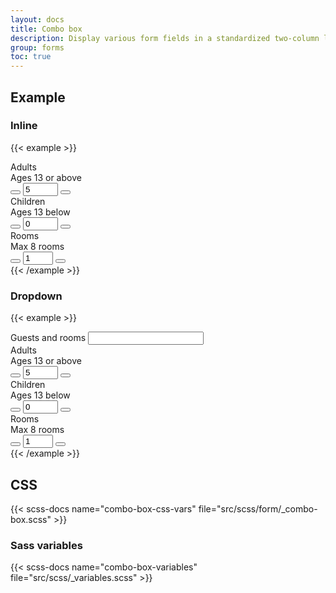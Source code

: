 ```yaml
---
layout: docs
title: Combo box
description: Display various form fields in a standardized two-column layout.
group: forms
toc: true
---
```


## Example

### Inline

{{< example >}}
<div class="combo-box">
  <div class="combo-box-row">
    <div class="combo-box-label">
      <label for="inline-adults" class="form-label">Adults</label>
      <div class="form-text">Ages 13 or above</div>
    </div>
    <div class="combo-box-input">
      <div class="input-group" data-of-quantity-picker>
        <button type="button" class="btn btn-icon btn-primary" data-of-quantity-picker-minus><i class="ofi-dash"></i></button>
        <input type="number" id="inline-adults" class="form-control text-center" value="5" min="1" max="10">
        <button type="button" class="btn btn-icon btn-primary" data-of-quantity-picker-plus><i class="ofi-plus"></i></button>
      </div>
    </div>
  </div>
  <div class="combo-box-divider"></div>
  <div class="combo-box-row">
    <div class="combo-box-label">
      <label for="inline-children" class="form-label">Children</label>
      <div class="form-text">Ages 13 below</div>
    </div>
    <div class="combo-box-input">
      <div class="input-group w-auto" data-of-quantity-picker>
        <button type="button" class="btn btn-icon btn-primary" data-of-quantity-picker-minus><i class="ofi-dash"></i></button>
        <input type="number" id="inline-children" class="form-control text-center" value="0" min="0" max="10">
        <button type="button" class="btn btn-icon btn-primary" data-of-quantity-picker-plus><i class="ofi-plus"></i></button>
      </div>
    </div>
  </div>
  <div class="combo-box-divider"></div>
  <div class="combo-box-row">
    <div class="combo-box-label">
      <label for="inline-rooms" class="form-label">Rooms</label>
      <div class="form-text">Max 8 rooms</div>
    </div>
    <div class="combo-box-input">
      <div class="input-group w-auto" data-of-quantity-picker>
        <button type="button" class="btn btn-icon btn-primary" data-of-quantity-picker-minus><i class="ofi-dash"></i></button>
        <input type="number" id="inline-rooms" class="form-control text-center" value="1" min="1" max="8">
        <button type="button" class="btn btn-icon btn-primary" data-of-quantity-picker-plus><i class="ofi-plus"></i></button>
      </div>
    </div>
  </div>
</div>
{{< /example >}}

### Dropdown

{{< example >}}
<div class="dropdown">
  <label for="guests" class="form-label">Guests and rooms</label>
  <input type="text" id="guests" class="form-control" data-bs-auto-close="outside" data-bs-toggle="dropdown">

  <div class="dropdown-menu">
    <div class="combo-box">
      <div class="combo-box-row">
        <div class="combo-box-label">
          <label for="dropdown-adults" class="form-label">Adults</label>
          <div class="form-text">Ages 13 or above</div>
        </div>
        <div class="combo-box-input">
          <div class="input-group" data-of-quantity-picker>
            <button type="button" class="btn btn-icon btn-primary" data-of-quantity-picker-minus><i class="ofi-dash"></i></button>
            <input type="number" id="dropdown-adults" class="form-control text-center" value="5" min="1" max="10">
            <button type="button" class="btn btn-icon btn-primary" data-of-quantity-picker-plus><i class="ofi-plus"></i></button>
          </div>
        </div>
      </div>
      <div class="combo-box-divider"></div>
      <div class="combo-box-row">
        <div class="combo-box-label">
          <label for="dropdown-children" class="form-label">Children</label>
          <div class="form-text">Ages 13 below</div>
        </div>
        <div class="combo-box-input">
          <div class="input-group w-auto" data-of-quantity-picker>
            <button type="button" class="btn btn-icon btn-primary" data-of-quantity-picker-minus><i class="ofi-dash"></i></button>
            <input type="number" id="dropdown-children" class="form-control text-center" value="0" min="0" max="10">
            <button type="button" class="btn btn-icon btn-primary" data-of-quantity-picker-plus><i class="ofi-plus"></i></button>
          </div>
        </div>
      </div>
      <div class="combo-box-divider"></div>
      <div class="combo-box-row">
        <div class="combo-box-label">
          <label for="dropdown-rooms" class="form-label">Rooms</label>
          <div class="form-text">Max 8 rooms</div>
        </div>
        <div class="combo-box-input">
          <div class="input-group w-auto" data-of-quantity-picker>
            <button type="button" class="btn btn-icon btn-primary" data-of-quantity-picker-minus><i class="ofi-dash"></i></button>
            <input type="number" id="dropdown-rooms" class="form-control text-center" value="1" min="1" max="8">
            <button type="button" class="btn btn-icon btn-primary" data-of-quantity-picker-plus><i class="ofi-plus"></i></button>
          </div>
        </div>
      </div>
    </div>
  </div>
</div>
{{< /example >}}

## CSS

{{< scss-docs name="combo-box-css-vars" file="src/scss/form/_combo-box.scss" >}}

### Sass variables

{{< scss-docs name="combo-box-variables" file="src/scss/_variables.scss" >}}
